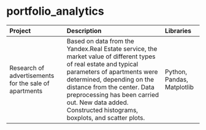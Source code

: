 # portfolio_analytics
|Project                       | Description          | Libraries                    |
| :------------------------------| :--------------------- |:---------------------------|
| Research of advertisements for the sale of apartments|Based on data from the Yandex.Real Estate service, the market value  of different types of real estate and typical parameters of apartments were determined, depending on the distance from the center. Data preprocessing has been carried out. New data added. Constructed histograms, boxplots, and scatter plots. | Python, Pandas,  Matplotlib |
